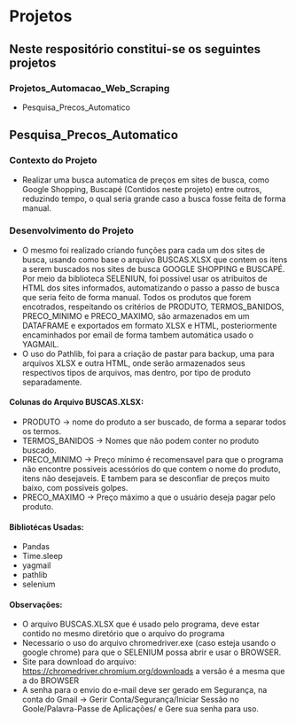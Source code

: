 # Projetos
## Neste respositório constitui-se os seguintes projetos
### Projetos_Automacao_Web_Scraping
- Pesquisa_Precos_Automatico

## Pesquisa_Precos_Automatico

### Contexto do Projeto
- Realizar uma busca automatica de preços em sites de busca, como Google Shopping, Buscapé (Contidos neste projeto) entre outros, reduzindo tempo, o qual seria grande caso a busca fosse feita de forma manual.

### Desenvolvimento do Projeto
- O mesmo foi realizado criando funções para cada um dos sites de busca, usando como base o arquivo BUSCAS.XLSX que contem os itens a serem buscados nos sites de busca GOOGLE SHOPPING e BUSCAPÉ. Por meio da biblioteca SELENIUN, foi possivel usar os atribuitos de HTML dos sites informados, automatizando o passo a passo de busca que seria feito de forma manual. Todos os produtos que forem encotrados, respeitando os critérios de PRODUTO, TERMOS_BANIDOS, PRECO_MINIMO e PRECO_MAXIMO, são armazenados em um DATAFRAME e exportados em formato XLSX e HTML, posteriormente encaminhados por email de forma tambem automática usado o YAGMAIL.
- O uso do Pathlib, foi para a criação de pastar para backup, uma para arquivos XLSX e outra HTML, onde serão armazenados seus respectivos tipos de arquivos, mas dentro, por tipo de produto separadamente.
 
#### Colunas do Arquivo BUSCAS.XLSX:
- PRODUTO -> nome do produto a ser buscado, de forma a separar todos os termos.
- TERMOS_BANIDOS -> Nomes que não podem conter no produto buscado.
- PRECO_MINIMO -> Preço mínimo é recomensavel para que o programa não encontre possiveis acessórios do que contem o nome do produto, itens não desejaveis. E tambem para se desconfiar de preços muito baixo, com possiveis golpes.
- PRECO_MAXIMO -> Preço máximo a que o usuário deseja pagar pelo produto.

#### Bibliotécas Usadas:
- Pandas
- Time.sleep
- yagmail
- pathlib
- selenium

#### Observações:
- O arquivo BUSCAS.XLSX que é usado pelo programa, deve estar contido no mesmo diretório que o arquivo do programa
- Necessario o uso do arquivo chromedriver.exe (caso esteja usando o google chrome) para que o SELENIUM possa abrir e usar o BROWSER.
- Site para download do arquivo: https://chromedriver.chromium.org/downloads a versão é a mesma que a do BROWSER
- A senha para o envio do e-mail deve ser gerado em Segurança, na conta do Gmail -> Gerir Conta/Segurança/Iniciar Sessão no Goole/Palavra-Passe de Aplicações/ e Gere sua senha para uso.